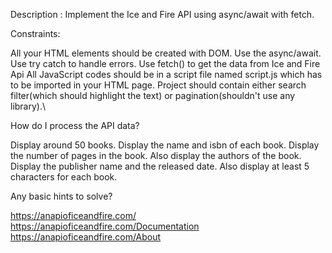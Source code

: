 Description :
Implement the Ice and Fire API using async/await with fetch.

Constraints:

All your HTML elements should be created with DOM.
Use the async/await.
Use try catch to handle errors.
Use fetch() to get the data from Ice and Fire Api
All JavaScript codes should be in a script file named script.js which has to be imported in your HTML page.
Project should contain either search filter(which should highlight the text) or pagination(shouldn't use any library).\

How do I process the API data?

Display around 50 books.
Display the name and isbn of each book.
Display the number of pages in the book.
Also display the authors of the book.
Display the publisher name and the released date.
Also display at least 5 characters for each book.

Any basic hints to solve?

https://anapioficeandfire.com/
https://anapioficeandfire.com/Documentation
https://anapioficeandfire.com/About
